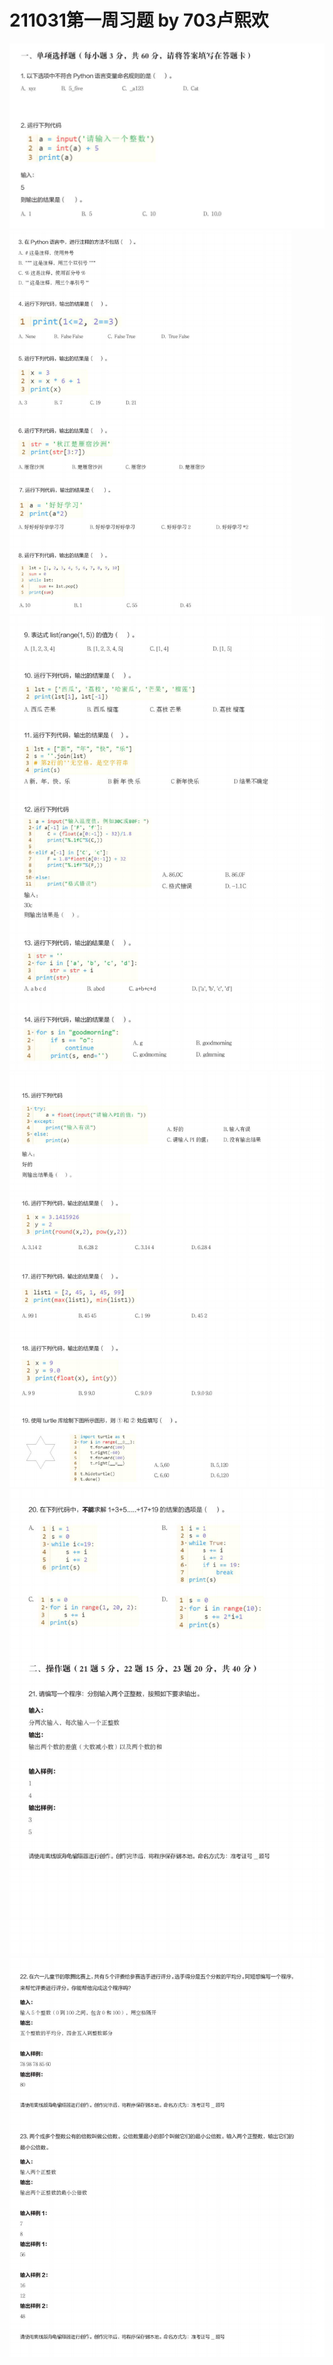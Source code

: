 # 211031第一周习题 by 703卢熙欢



<img src="./pic/1/1.png" alt="avatar" style="zoom:60%;" align = center/>

<img src="./pic/1/2.png" alt="avatar" style="zoom:60%;" align = center/>

<img src="./pic/1/3.png" alt="avatar" style="zoom:80%;" align = center/>

<img src="./pic/1/4.png" alt="avatar" style="zoom:80%;" align = center/>

<img src="./pic/1/5.png" alt="avatar" style="zoom:80%;" align = center/>

<img src="./pic/1/6.png" alt="avatar" style="zoom:80%;" align = center/>